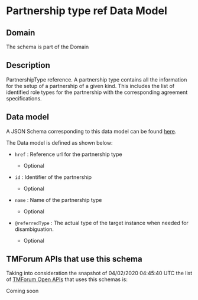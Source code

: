 # Partnership type ref Data Model

## Domain

The  schema is part of the  Domain

## Description

PartnershipType reference. A partnership type contains all the information for the setup of a partnership of a given kind. This includes the list of identified role types for the partnership with the corresponding agreement specifications.

## Data model

A JSON Schema corresponding to this data model can be found
[here](https://github.com/tmforum-rand/schemas/blob/candidates/EngagedParty/PartnershipTypeRef.schema.json).

The Data model is defined as shown below:
- `href` : Reference url for the partnership type

  - Optional

- `id` : Identifier of the partnership

  - Optional

- `name` : Name of the partnership type

  - Optional

- `@referredType` : The actual type of the target instance when needed for disambiguation.

  - Optional





## TMForum APIs that use this schema

Taking into consideration the snapshot of 04/02/2020 04:45:40 UTC the list of [TMForum Open APIs](https://www.tmforum.org/open-apis/) that uses this schemas is:

Coming soon